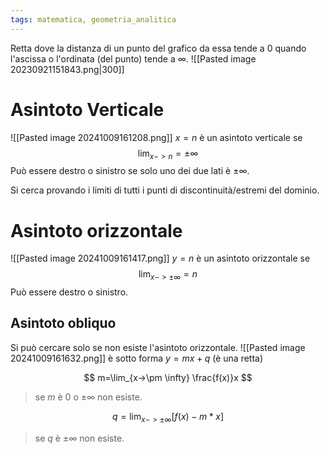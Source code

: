 ```yaml
---
tags: matematica, geometria_analitica
---
```

Retta dove la distanza di un punto del grafico da essa tende a 0 quando l'ascissa o l'ordinata (del punto) tende a $\infty$.
![[Pasted image 20230921151843.png|300]]

#   Asintoto Verticale
![[Pasted image 20241009161208.png]]
$x=n$ è un asintoto verticale se
$$\lim_{x->n}=\pm \infty$$
Può essere destro o sinistro se solo uno dei due lati è $\pm \infty$.

Si cerca provando i limiti di tutti i punti di discontinuità/estremi del dominio.
# Asintoto orizzontale
![[Pasted image 20241009161417.png]]
$y=n$ è un asintoto orizzontale se
$$
\lim_{x->\pm \infty} =n
$$
Può essere destro o sinistro.
## Asintoto obliquo
Si può cercare solo se non esiste l'asintoto orizzontale.
![[Pasted image 20241009161632.png]]
è sotto forma $y=mx+q$ (è una retta)

$$
m=\lim_{x->\pm \infty} \frac{f(x)}x
$$
>se $m$ è $0$ o $\pm \infty$ non esiste.

$$
q=\lim_{x->\pm \infty} [f(x)-m*x]
$$
>se $q$ è $\pm \infty$ non esiste.